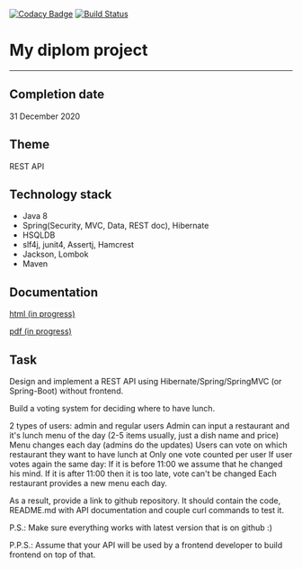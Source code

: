 [![Codacy Badge](https://api.codacy.com/project/badge/Grade/0050bd17f07a4f988344e36131af43fe)](https://app.codacy.com/gh/drovocek/restmanager?utm_source=github.com&utm_medium=referral&utm_content=drovocek/restmanager&utm_campaign=Badge_Grade)
[![Build Status](https://travis-ci.org/drovocek/restmanager.svg?branch=Cleaned)](https://travis-ci.org/github/drovocek/restmanager)

# My diplom project
____

## Completion date 
31 December 2020

## Theme 
REST API

## Technology stack
- Java 8
- Spring(Security, MVC, Data, REST doc), Hibernate
- HSQLDB
- slf4j, junit4, Assertj, Hamcrest
- Jackson, Lombok
- Maven

## Documentation
[html (in progress)](https://htmlpreview.github.io/?https://github.com/drovocek/restmanager/blob/Cleaned/src/main/docs.asciidoc/final_doc.html)

[pdf (in progress)](https://github.com/drovocek/restmanager/blob/Cleaned/src/main/docs.asciidoc/final_doc.pdf)

## Task
Design and implement a REST API using Hibernate/Spring/SpringMVC (or Spring-Boot) without frontend.

Build a voting system for deciding where to have lunch.

2 types of users: admin and regular users
Admin can input a restaurant and it's lunch menu of the day (2-5 items usually, just a dish name and price)
Menu changes each day (admins do the updates)
Users can vote on which restaurant they want to have lunch at
Only one vote counted per user
If user votes again the same day:
If it is before 11:00 we assume that he changed his mind.
If it is after 11:00 then it is too late, vote can't be changed
Each restaurant provides a new menu each day.

As a result, provide a link to github repository. It should contain the code, README.md with API documentation and couple curl commands to test it.

P.S.: Make sure everything works with latest version that is on github :)

P.P.S.: Assume that your API will be used by a frontend developer to build frontend on top of that.
